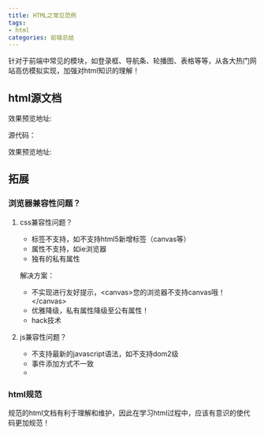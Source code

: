 ```yaml
---
title: HTML之常见范例
tags:
- html
categories: 前端总结
---
```

针对于前端中常见的模块，如登录框、导航条、轮播图、表格等等，从各大热门网站高仿模拟实现，加强对html知识的理解！

## html源文档

效果预览地址:
<!-- more -->
源代码：

效果预览地址:

## 拓展

### 浏览器兼容性问题？
1. css兼容性问题？
    - 标签不支持，如不支持html5新增标签（canvas等）
    - 属性不支持，如ie浏览器
    - 独有的私有属性
    
    解决方案：
    - 不实现进行友好提示，\<canvas\>您的浏览器不支持canvas哦！\</canvas\>
    - 优雅降级，私有属性降级至公有属性！
    - hack技术
    
2. js兼容性问题？
    - 不支持最新的javascript语法，如不支持dom2级
    - 事件添加方式不一致
    - 


### html规范
规范的html文档有利于理解和维护，因此在学习html过程中，应该有意识的使代码更加规范！